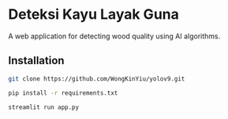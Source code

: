 # Deteksi Kayu Layak Guna

A web application for detecting wood quality using AI algorithms.

## Installation

```bash
git clone https://github.com/WongKinYiu/yolov9.git 

pip install -r requirements.txt

streamlit run app.py


